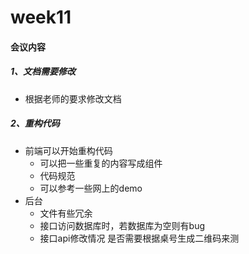 # week11

#### 会议内容

##### 1、文档需要修改
 - 根据老师的要求修改文档
##### 2、重构代码
- 前端可以开始重构代码
  - 可以把一些重复的内容写成组件
  - 代码规范
  - 可以参考一些网上的demo
- 后台 
   - 文件有些冗余
   - 接口访问数据库时，若数据库为空则有bug
   - 接口api修改情况
是否需要根据桌号生成二维码来测